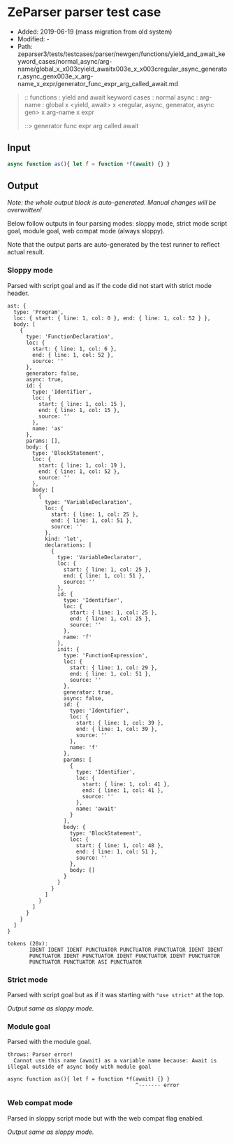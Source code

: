 # ZeParser parser test case

- Added: 2019-06-19 (mass migration from old system)
- Modified: -
- Path: zeparser3/tests/testcases/parser/newgen/functions/yield_and_await_keyword_cases/normal_async/arg-name/global_x_x003cyield_awaitx003e_x_x003cregular_async_generator_async_genx003e_x_arg-name_x_expr/generator_func_expr_arg_called_await.md

> :: functions : yield and await keyword cases : normal async : arg-name : global x <yield, await> x <regular, async, generator, async gen> x arg-name x expr
>
> ::> generator func expr arg called await

## Input

`````js
async function as(){ let f = function *f(await) {} }
`````

## Output

_Note: the whole output block is auto-generated. Manual changes will be overwritten!_

Below follow outputs in four parsing modes: sloppy mode, strict mode script goal, module goal, web compat mode (always sloppy).

Note that the output parts are auto-generated by the test runner to reflect actual result.

### Sloppy mode

Parsed with script goal and as if the code did not start with strict mode header.

`````
ast: {
  type: 'Program',
  loc: { start: { line: 1, col: 0 }, end: { line: 1, col: 52 } },
  body: [
    {
      type: 'FunctionDeclaration',
      loc: {
        start: { line: 1, col: 6 },
        end: { line: 1, col: 52 },
        source: ''
      },
      generator: false,
      async: true,
      id: {
        type: 'Identifier',
        loc: {
          start: { line: 1, col: 15 },
          end: { line: 1, col: 15 },
          source: ''
        },
        name: 'as'
      },
      params: [],
      body: {
        type: 'BlockStatement',
        loc: {
          start: { line: 1, col: 19 },
          end: { line: 1, col: 52 },
          source: ''
        },
        body: [
          {
            type: 'VariableDeclaration',
            loc: {
              start: { line: 1, col: 25 },
              end: { line: 1, col: 51 },
              source: ''
            },
            kind: 'let',
            declarations: [
              {
                type: 'VariableDeclarator',
                loc: {
                  start: { line: 1, col: 25 },
                  end: { line: 1, col: 51 },
                  source: ''
                },
                id: {
                  type: 'Identifier',
                  loc: {
                    start: { line: 1, col: 25 },
                    end: { line: 1, col: 25 },
                    source: ''
                  },
                  name: 'f'
                },
                init: {
                  type: 'FunctionExpression',
                  loc: {
                    start: { line: 1, col: 29 },
                    end: { line: 1, col: 51 },
                    source: ''
                  },
                  generator: true,
                  async: false,
                  id: {
                    type: 'Identifier',
                    loc: {
                      start: { line: 1, col: 39 },
                      end: { line: 1, col: 39 },
                      source: ''
                    },
                    name: 'f'
                  },
                  params: [
                    {
                      type: 'Identifier',
                      loc: {
                        start: { line: 1, col: 41 },
                        end: { line: 1, col: 41 },
                        source: ''
                      },
                      name: 'await'
                    }
                  ],
                  body: {
                    type: 'BlockStatement',
                    loc: {
                      start: { line: 1, col: 48 },
                      end: { line: 1, col: 51 },
                      source: ''
                    },
                    body: []
                  }
                }
              }
            ]
          }
        ]
      }
    }
  ]
}

tokens (20x):
       IDENT IDENT IDENT PUNCTUATOR PUNCTUATOR PUNCTUATOR IDENT IDENT
       PUNCTUATOR IDENT PUNCTUATOR IDENT PUNCTUATOR IDENT PUNCTUATOR
       PUNCTUATOR PUNCTUATOR ASI PUNCTUATOR
`````

### Strict mode

Parsed with script goal but as if it was starting with `"use strict"` at the top.

_Output same as sloppy mode._

### Module goal

Parsed with the module goal.

`````
throws: Parser error!
  Cannot use this name (await) as a variable name because: Await is illegal outside of async body with module goal

async function as(){ let f = function *f(await) {} }
                                         ^------- error
`````


### Web compat mode

Parsed in sloppy script mode but with the web compat flag enabled.

_Output same as sloppy mode._
